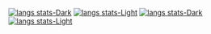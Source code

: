 [![langs stats-Dark](https://github-readme-stats.vercel.app/api/top-langs/?username=lukketotte&hide=jupyter%20notebook&show_icons=true&theme=dark&layout=compact&hide_border=false&bg_color=0e1117&border_color=3f444c#gh-dark-mode-only)](https://github.com/lukktetotte/github-readme-stats#gh-dark-mode-only)
[![langs stats-Light](https://github-readme-stats.vercel.app/api/top-langs/?username=lukketotte&hide=jupyter%20notebook&show_icons=true&theme=light&layout=compact&hide_border=false&bg_color=ffffff&border_color=d3d9df#gh-light-mode-only)](https://github.com/lukktetotte/github-readme-stats#gh-light-mode-only)
[![langs stats-Dark](https://github-readme-stats.vercel.app/api?username=lukketotte&show_icons=true&theme=dark&hide_border=false&bg_color=0e1117&border_color=3f444c#gh-dark-mode-only)](https://github.com/lukktetotte/github-readme-stats#gh-dark-mode-only)
[![langs stats-Light](https://github-readme-stats.vercel.app/api?username=lukketotte&show_icons=true&theme=dark&hide_border=false&bg_color=ffffff&border_color=d3d9df#gh-light-mode-only)](https://github.com/lukktetotte/github-readme-stats#gh-light-mode-only)


<!--
<a href="https://github.com/anuraghazra/github-readme-stats">
  <img height=185 src="https://github-readme-stats.vercel.app/api/top-langs/?username=lukketotte&hide=jupyter%20notebook&show_icons=true&theme=dark&layout=compact&hide_border=false&bg_color=0e1117&border_color=3f444c"/>
</a>
<a href="https://github.com/anuraghazra/convoychat">
  <img height=185  src="https://github-readme-stats.vercel.app/api?username=lukketotte&show_icons=true&theme=dark&hide_border=false&bg_color=0e1117&border_color=3f444c"/>
</a>

Here are some ideas to get you started:

- 🔭 I’m currently working on ...
- 🌱 I’m currently learning ...
- 👯 I’m looking to collaborate on ...
- 🤔 I’m looking for help with ...
- 💬 Ask me about ...
- 📫 How to reach me: ...
- 😄 Pronouns: ...
- ⚡ Fun fact: ...
-->
